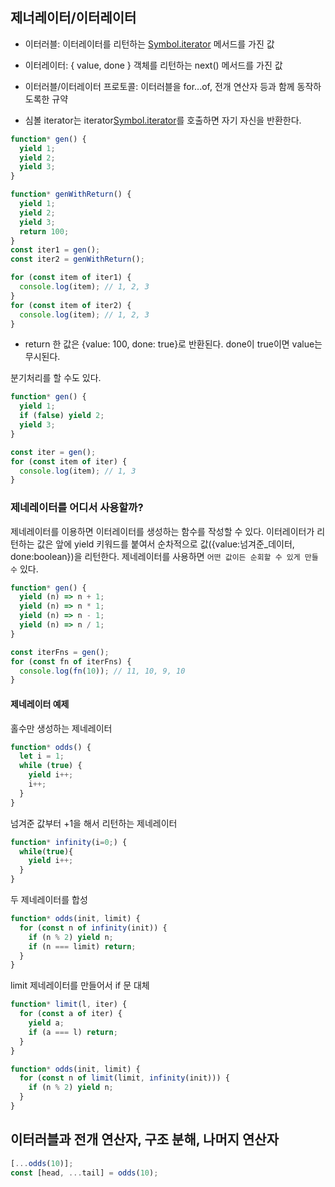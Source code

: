 ## 제너레이터/이터레이터

- 이터러블: 이터레이터를 리턴하는 [Symbol.iterator]() 메서드를 가진 값
- 이터레이터: { value, done } 객체를 리턴하는 next() 메서드를 가진 값
- 이터러블/이터레이터 프로토콜: 이터러블을 for...of, 전개 연산자 등과 함께 동작하도록한 규약

- 심볼 iterator는 iterator[Symbol.iterator]()를 호출하면 자기 자신을 반환한다.

```javascript
function* gen() {
  yield 1;
  yield 2;
  yield 3;
}

function* genWithReturn() {
  yield 1;
  yield 2;
  yield 3;
  return 100;
}
const iter1 = gen();
const iter2 = genWithReturn();

for (const item of iter1) {
  console.log(item); // 1, 2, 3
}
for (const item of iter2) {
  console.log(item); // 1, 2, 3
}
```

- return 한 값은 {value: 100, done: true}로 반환된다. done이 true이면 value는 무시된다.

분기처리를 할 수도 있다.

```javascript
function* gen() {
  yield 1;
  if (false) yield 2;
  yield 3;
}

const iter = gen();
for (const item of iter) {
  console.log(item); // 1, 3
}
```

### 제네레이터를 어디서 사용할까?

제네레이터를 이용하면 이터레이터를 생성하는 함수를 작성할 수 있다.
이터레이터가 리턴하는 값은 앞에 yield 키워드를 붙여서 순차적으로 값({value:넘겨준\_데이터, done:boolean})을 리턴한다.
제네레이터를 사용하면 `어떤 값이든 순회할 수 있게 만들 수` 있다.

```javascript
function* gen() {
  yield (n) => n + 1;
  yield (n) => n * 1;
  yield (n) => n - 1;
  yield (n) => n / 1;
}

const iterFns = gen();
for (const fn of iterFns) {
  console.log(fn(10)); // 11, 10, 9, 10
}
```

#### 제네레이터 예제

홀수만 생성하는 제네레이터

```javascript
function* odds() {
  let i = 1;
  while (true) {
    yield i++;
    i++;
  }
}
```

넘겨준 값부터 +1을 해서 리턴하는 제네레이터

```javascript
function* infinity(i=0;) {
  while(true){
    yield i++;
  }
}
```

두 제네레이터를 합성

```javascript
function* odds(init, limit) {
  for (const n of infinity(init)) {
    if (n % 2) yield n;
    if (n === limit) return;
  }
}
```

limit 제네레이터를 만들어서 if 문 대체

```javascript
function* limit(l, iter) {
  for (const a of iter) {
    yield a;
    if (a === l) return;
  }
}

function* odds(init, limit) {
  for (const n of limit(limit, infinity(init))) {
    if (n % 2) yield n;
  }
}
```

## 이터러블과 전개 연산자, 구조 분해, 나머지 연산자

```javascript
[...odds(10)];
const [head, ...tail] = odds(10);
```
